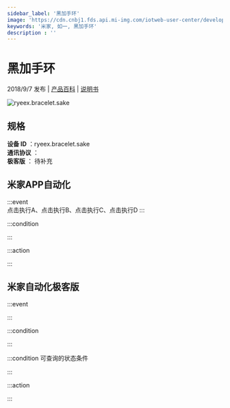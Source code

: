 ```yaml
---
sidebar_label: '黑加手环'
image: 'https://cdn.cnbj1.fds.api.mi-img.com/iotweb-user-center/developer_1678870889980MSIG1N1l.png?GalaxyAccessKeyId=AKVGLQWBOVIRQ3XLEW&Expires=9223372036854775807&Signature=BSWWSLGUcPOHRuIj2/lEehFe6HQ='
keywords: '米家, 如一, 黑加手环'
description : ''
---
```

# 黑加手环

2018/9/7 发布 | [产品百科](https://home.mi.com/webapp/content/baike/product/index.html?model=ryeex.bracelet.sake/) | [说明书](https://home.mi.com/views/introduction.html?model=ryeex.bracelet.sake&region=cn)

![ryeex.bracelet.sake](https://cdn.cnbj1.fds.api.mi-img.com/iotweb-user-center/developer_1678870889980MSIG1N1l.png?GalaxyAccessKeyId=AKVGLQWBOVIRQ3XLEW&Expires=9223372036854775807&Signature=BSWWSLGUcPOHRuIj2/lEehFe6HQ=)

## 规格  
> 
**设备 ID** ：ryeex.bracelet.sake  
**通讯协议** ：  
**极客版**  ： 待补充 


## 米家APP自动化  

:::event  
点击执行A、点击执行B、点击执行C、点击执行D
:::

:::condition  

:::

:::action   

:::

## 米家自动化极客版  

:::event  

:::

:::condition  

:::

:::condition 可查询的状态条件  

:::

:::action  

:::

        
